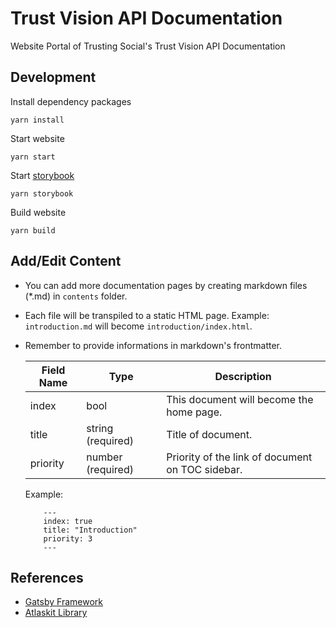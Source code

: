# Trust Vision API Documentation

Website Portal of Trusting Social's Trust Vision API Documentation

## Development 

Install dependency packages

```
yarn install
```

Start website

```
yarn start
```

Start [storybook](https://storybook.js.org/)

```
yarn storybook
```

Build website

```
yarn build
```

## Add/Edit Content

- You can add more documentation pages by creating markdown files (*.md) in `contents` folder.
- Each file will be transpiled to a static HTML page. Example: `introduction.md` will become `introduction/index.html`.
- Remember to provide informations in markdown's frontmatter.

    | Field Name | Type              | Description                                     |
    |------------|-------------------|-------------------------------------------------|
    | index      | bool              | This document will become the home page.       |
    | title      | string (required) | Title of document.                               |
    | priority   | number (required) | Priority of the link of document on TOC sidebar. |



    Example:
    ```
        ---
        index: true
        title: "Introduction"
        priority: 3
        ---
    ```

## References

- [Gatsby Framework](https://www.gatsbyjs.org/)
- [Atlaskit Library](https://atlaskit.atlassian.com/)
